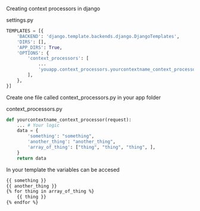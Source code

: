 Creating context processors in django

settings.py

```python
TEMPLATES = [{
    'BACKEND': 'django.template.backends.django.DjangoTemplates',        
    'DIRS': [],
    'APP_DIRS': True,
    'OPTIONS': {
        'context_processors': [                
            ...
            'youapp.context_processors.yourcontextname_context_processor',
        ],
    },
}]
```

Create one file called context_processors.py in your app folder

context_processors.py 

```python
def yourcontextname_context_processor(request):
    ... # Your logic        
    data = {
        'something': "something",
        'another_thing': "another_thing",
        'array_of_thing': ["thing", "thing", "thing", ],
    }
    return data
```

In your template the variables can be accesed

```html
{{ something }}
{{ another_thing }}
{% for thing in array_of_thing %}
    {{ thing }}
{% endfor %}
```
